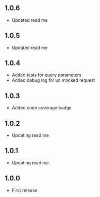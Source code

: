 ## 1.0.6
* Updated read me
## 1.0.5
* Updated read me
## 1.0.4
* Added tests for query parameters
* Added debug log for un mocked request
## 1.0.3
* Added code coverage badge
## 1.0.2
* Updating read me
## 1.0.1
* Updating read me 
## 1.0.0
* First release
